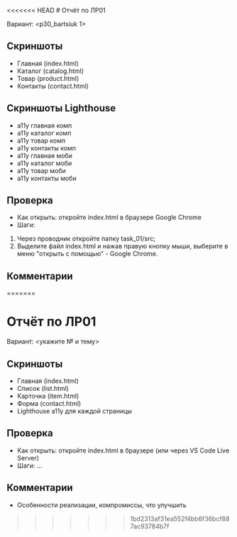 <<<<<<< HEAD
﻿# Отчёт по ЛР01

Вариант: <p30_bartsiuk 1>

## Скриншоты
- Главная (index.html)
- Каталог (catalog.html)
- Товар (product.html)
- Контакты (contact.html)
## Скриншоты Lighthouse
- а11у главная комп
- а11у каталог комп
- а11у товар комп
- а11у контакты комп
- а11у главная моби
- а11у каталог моби
- а11у товар моби
- а11у контакты моби

## Проверка
- Как открыть: откройте index.html в браузере Google Chrome
- Шаги:
1. Через проводник откройте папку task_01/src;
2. Выделите файл index.html и нажав правую кнопку мыши, выберите в меню "открыть с помощью" - Google Chrome.

## Комментарии

=======
# Отчёт по ЛР01

Вариант: <укажите № и тему>

## Скриншоты
- Главная (index.html)
- Список (list.html)
- Карточка (item.html)
- Форма (contact.html)
- Lighthouse a11y для каждой страницы

## Проверка
- Как открыть: откройте index.html в браузере (или через VS Code Live Server)
- Шаги: ...

## Комментарии
- Особенности реализации, компромиссы, что улучшить
>>>>>>> 1bd2313af31ea552f4bb6f36bcf887ac93784b7f
